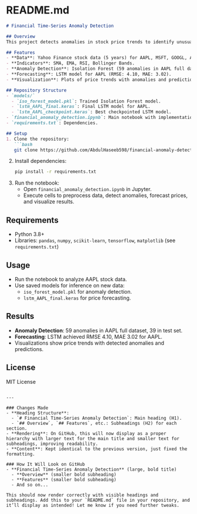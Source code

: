 

# README.md

```markdown
# Financial Time-Series Anomaly Detection

## Overview
This project detects anomalies in stock price trends to identify unusual activities or market manipulations using Yahoo Finance data. It focuses on AAPL, calculating indicators (SMA, EMA, RSI, Bollinger Bands), applying Isolation Forest for anomaly detection, and forecasting prices with LSTM. Anomalies are visualized on price trends.

## Features
- **Data**: Yahoo Finance stock data (5 years) for AAPL, MSFT, GOOGL, AMZN, NVDA.
- **Indicators**: SMA, EMA, RSI, Bollinger Bands.
- **Anomaly Detection**: Isolation Forest (59 anomalies in AAPL full dataset, 39 in test set).
- **Forecasting**: LSTM model for AAPL (RMSE: 4.10, MAE: 3.02).
- **Visualization**: Plots of price trends with anomalies and predictions.

## Repository Structure
- `models/`
  - `iso_forest_model.pkl`: Trained Isolation Forest model.
  - `lstm_AAPL_final.keras`: Final LSTM model for AAPL.
  - `lstm_AAPL_checkpoint.keras`: Best checkpointed LSTM model.
- `financial_anomaly_detection.ipynb`: Main notebook with implementation.
- `requirements.txt`: Dependencies.

## Setup
1. Clone the repository:
   ```bash
   git clone https://github.com/AbdulHaseeb598/financial-anomaly-detection.git
   ```
2. Install dependencies:
   ```bash
   pip install -r requirements.txt
   ```
3. Run the notebook:
   - Open `financial_anomaly_detection.ipynb` in Jupyter.
   - Execute cells to preprocess data, detect anomalies, forecast prices, and visualize results.

## Requirements
- Python 3.8+
- Libraries: `pandas`, `numpy`, `scikit-learn`, `tensorflow`, `matplotlib` (see `requirements.txt`)

## Usage
- Run the notebook to analyze AAPL stock data.
- Use saved models for inference on new data:
  - `iso_forest_model.pkl` for anomaly detection.
  - `lstm_AAPL_final.keras` for price forecasting.

## Results
- **Anomaly Detection**: 59 anomalies in AAPL full dataset, 39 in test set.
- **Forecasting**: LSTM achieved RMSE 4.10, MAE 3.02 for AAPL.
- Visualizations show price trends with detected anomalies and predictions.

## License
MIT License
```

---

### Changes Made
- **Heading Structure**:
  - `# Financial Time-Series Anomaly Detection`: Main heading (H1).
  - `## Overview`, `## Features`, etc.: Subheadings (H2) for each section.
- **Rendering**: On GitHub, this will now display as a proper hierarchy with larger text for the main title and smaller text for subheadings, improving readability.
- **Content**: Kept identical to the previous version, just fixed the formatting.

### How It Will Look on GitHub
- **Financial Time-Series Anomaly Detection** (large, bold title)
  - **Overview** (smaller bold subheading)
  - **Features** (smaller bold subheading)
  - And so on...

This should now render correctly with visible headings and subheadings. Add this to your `README.md` file in your repository, and it’ll display as intended! Let me know if you need further tweaks.
